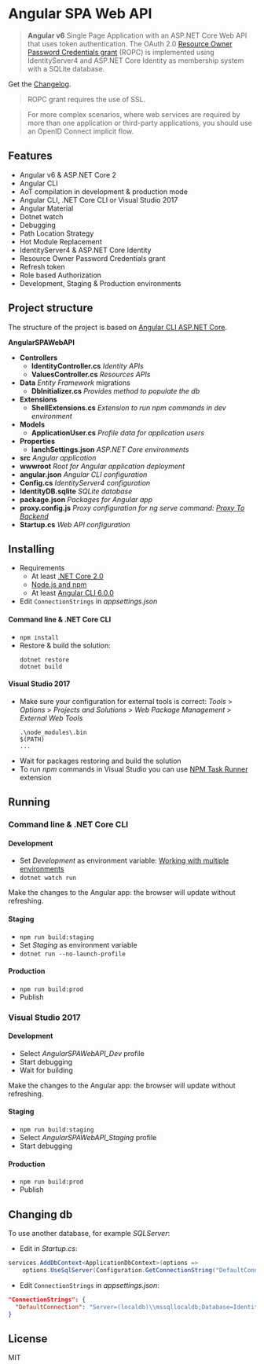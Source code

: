 # Angular SPA Web API

> **Angular v6** Single Page Application with an ASP.NET Core Web API that uses token authentication. 
> The OAuth 2.0 [Resource Owner Password Credentials grant](https://tools.ietf.org/html/rfc6749#section-4.3) (ROPC) is implemented using IdentityServer4 
> and ASP.NET Core Identity as membership system with a SQLite database.

Get the [Changelog](https://github.com/robisim74/AngularSPAWebAPI/blob/master/CHANGELOG.md).

> ROPC grant requires the use of SSL.

> For more complex scenarios, where web services are required by more than one application or third-party applications, 
you should use an OpenID Connect implicit flow.

## Features
- Angular v6 & ASP.NET Core 2
- Angular CLI
- AoT compilation in development & production mode
- Angular CLI, .NET Core CLI or Visual Studio 2017
- Angular Material
- Dotnet watch
- Debugging
- Path Location Strategy
- Hot Module Replacement
- IdentityServer4 & ASP.NET Core Identity
- Resource Owner Password Credentials grant
- Refresh token
- Role based Authorization
- Development, Staging & Production environments

## Project structure
The structure of the project is based on [Angular CLI ASP.NET Core](https://github.com/robisim74/AngularCliAspNetCore).

**AngularSPAWebAPI**
- **Controllers**
	- **IdentityController.cs** _Identity APIs_
	- **ValuesController.cs** _Resources APIs_
- **Data** _Entity Framework_ migrations
	- **DbInitializer.cs** _Provides method to populate the db_
- **Extensions**
	- **ShellExtensions.cs** _Extension to run npm commands in dev environment_
- **Models**
	- **ApplicationUser.cs** _Profile data for application users_
- **Properties**
	- **lanchSettings.json** _ASP.NET Core environments_
- **src** _Angular application_
- **wwwroot** _Root for Angular application deployment_
- **angular.json** _Angular CLI configuration_
- **Config.cs** _IdentityServer4 configuration_
- **IdentityDB.sqlite** _SQLite database_
- **package.json** _Packages for Angular app_
- **proxy.config.js** _Proxy configuration for ng serve command: [Proxy To Backend](https://github.com/angular/angular-cli/wiki/stories-proxy)_
- **Startup.cs** _Web API configuration_

## Installing
- Requirements
	- At least [.NET Core 2.0](https://www.microsoft.com/net/download/core)
	- [Node.js and npm](https://nodejs.org)
    - At least [Angular CLI 6.0.0](https://github.com/angular/angular-cli)
- Edit `ConnectionStrings` in _appsettings.json_

#### Command line & .NET Core CLI
- `npm install`
- Restore & build the solution:
	```Shell
	dotnet restore
	dotnet build
	```
#### Visual Studio 2017
- Make sure your configuration for external tools is correct:
	_Tools_ > _Options_ > _Projects and Solutions_ > _Web Package Management_ > _External Web Tools_
	```
	.\node_modules\.bin
	$(PATH)
	...
	```
- Wait for packages restoring and build the solution
- To run _npm_ commands in Visual Studio you can use [NPM Task Runner](https://marketplace.visualstudio.com/items?itemName=MadsKristensen.NPMTaskRunner) extension

## Running

### Command line & .NET Core CLI

#### Development
- Set _Development_ as environment variable: [Working with multiple environments](https://docs.microsoft.com/en-us/aspnet/core/fundamentals/environments?view=aspnetcore-2.0#setting-the-environment)
- `dotnet watch run`

Make the changes to the Angular app: the browser will update without refreshing.

#### Staging
- `npm run build:staging`
- Set _Staging_ as environment variable
- `dotnet run --no-launch-profile`

#### Production
- `npm run build:prod`
- Publish

### Visual Studio 2017

#### Development
- Select _AngularSPAWebAPI_Dev_ profile
- Start debugging
- Wait for building

Make the changes to the Angular app: the browser will update without refreshing.

#### Staging
- `npm run build:staging`
- Select _AngularSPAWebAPI_Staging_ profile
- Start debugging

#### Production
- `npm run build:prod`
- Publish

## Changing db
To use another database, for example _SQLServer_:
- Edit in _Startup.cs_:
```C#
services.AddDbContext<ApplicationDbContext>(options =>
    options.UseSqlServer(Configuration.GetConnectionString("DefaultConnection")));
```
- Edit `ConnectionStrings` in _appsettings.json_:
```Json
"ConnectionStrings": {
  "DefaultConnection": "Server=(localdb)\\mssqllocaldb;Database=IdentityDB;Trusted_Connection=True;MultipleActiveResultSets=true"
}
```

## License
MIT
